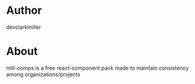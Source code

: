 # Author
  devclarkmiller

# About
  mill-comps is a free react-component pack made to maintain consistency among organizations/projects
